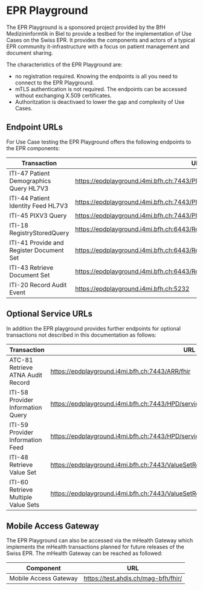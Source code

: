 # EPR Playground

The EPR Playground is a sponsored project provided by the BfH Medizininformtik in Biel to provide a testbed for the implementation of Use Cases on the Swiss EPR. It provides the components and actors of a typical EPR community it-infrastructure with a focus on patient management and document sharing.   

The characteristics of the EPR Playground are:
- no registration required. Knowing the endpoints is all you need to connect to the EPR Playground.
- mTLS authentication is not required. The endpoints can be accessed without exchanging X.509 certificates.
- Authoritzation is deactivaed to lower the gap and complexity of Use Cases.

## Endpoint URLs
For Use Case testing the EPR Playground offers the following endpoints to the EPR components:

| Transaction | URL                                               |
|-------------|---------------------------------------------------|
| ITI-47 Patient Demographics Query HL7V3 | https://epdplayground.i4mi.bfh.ch:7443/PIXPDQ/services/PIXPDQV3ManagerService|
| ITI-44 Patient Identity Feed HL7V3 | https://epdplayground.i4mi.bfh.ch:7443/PIXPDQ/services/PIXPDQV3ManagerService|
| ITI-45 PIXV3 Query | https://epdplayground.i4mi.bfh.ch:7443/PIXPDQ/services/PIXPDQV3ManagerService|
| ITI-18 RegistryStoredQuery| https://epdplayground.i4mi.bfh.ch:6443/Repository/services/RepositoryService|  
| ITI-41 Provide and Register Document Set| https://epdplayground.i4mi.bfh.ch:6443/Repository/services/RepositoryService|
| ITI-43 Retrieve Document Set| https://epdplayground.i4mi.bfh.ch:6443/Repository/services/RepositoryService|
| ITI-20 Record Audit Event| https://epdplayground.i4mi.bfh.ch:5232|

## Optional Service URLs
In addition the EPR playground provides further endpoints for optional transactions not described in this documentation as follows:

| Transaction | URL                                               |
|-------------|---------------------------------------------------|
| ATC-81 Retrieve ATNA Audit Record | https://epdplayground.i4mi.bfh.ch:7443/ARR/fhir|
| ITI-58 Provider Information Query | https://epdplayground.i4mi.bfh.ch:7443/HPD/services/HPDService|
| ITI-59 Provider Information Feed | https://epdplayground.i4mi.bfh.ch:7443/HPD/services/HPDService|
| ITI-48 Retrieve Value Set | https://epdplayground.i4mi.bfh.ch:7443/ValueSetRepository/services/ValueSetRepositoryService|
| ITI-60 Retrieve Multiple Value Sets | https://epdplayground.i4mi.bfh.ch:7443/ValueSetRepository/services/ValueSetRepositoryService|

## Mobile Access Gateway
The EPR Playground can also be accessed via the mHealth Gateway which implements the mHealth transactions planned for future releases of the Swiss EPR. The mHealth Gateway can be reached as followed:      

| Component   | URL                                               |
|-------------|---------------------------------------------------|
| Mobile Access Gateway | https://test.ahdis.ch/mag-bfh/fhir/|
